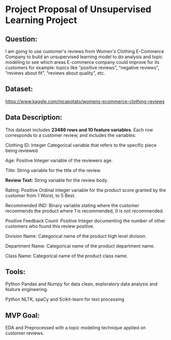 # Project Proposal of Unsupervised Learning Project

## Question:
I am going to use customer's reviews from Women's Clothing E-Commerce Company to build an unsupervised learning model 
to do analysis and topic modeling to see which areas E-commerce company could improve for its customers for example: topics like  “positive reviews”, “negative reviews”, “reviews about fit”, “reviews about quality”, etc.

## Dataset:

https://www.kaggle.com/nicapotato/womens-ecommerce-clothing-reviews

## Data Description:

This dataset includes **23486 rows and 10 feature variables**. Each row corresponds to a customer review, and includes the variables:

Clothing ID: Integer Categorical variable that refers to the specific piece being reviewed.

Age: Positive Integer variable of the reviewers age.

Title: String variable for the title of the review.

**Review Text:** String variable for the review body.

Rating: Positive Ordinal Integer variable for the product score granted by the customer from 1 Worst, to 5 Best.

Recommended IND: Binary variable stating where the customer recommends the product where 1 is recommended, 0 is not recommended.

Positive Feedback Count: Positive Integer documenting the number of other customers who found this review positive.

Division Name: Categorical name of the product high level division.

Department Name: Categorical name of the product department name.

Class Name: Categorical name of the product class name.

## Tools:

Python Pandas and Numpy for data clean, exploratory data analysis and feature engineering.

Python NLTK, spaCy and Scikit-learn for text processing

## MVP Goal:
EDA and Preprocessed with a topic modeling technique applied on customer reviews.
